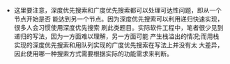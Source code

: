 - 这里要注意，深度优先搜索和广度优先搜索都可以处理可达性问题，即从一个节点开始是否 能达到另一个节点。因为深度优先搜索可以利用递归快速实现，很多人会习惯使用深度优先搜索 刷此类题目。实际软件工程中，笔者很少见到递归的写法，因为一方面难以理解，另一方面可能 产生栈溢出的情况;而用栈实现的深度优先搜索和用队列实现的广度优先搜索在写法上并没有太 大差异，因此使用哪一种搜索方式需要根据实际的功能需求来判断。